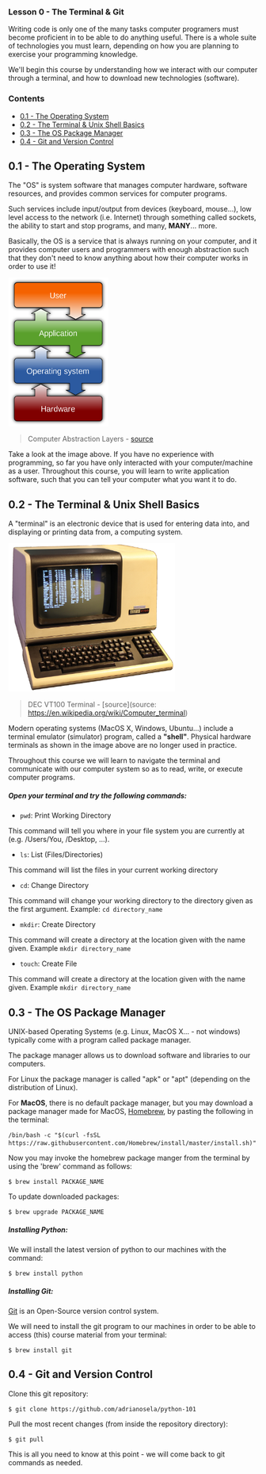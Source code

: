 ### Lesson 0 - The Terminal & Git

Writing code is only one of the many tasks computer programers must become proficient in to be able to do anything useful. There is a whole suite of technologies you must learn, depending on how you are planning to exercise your programming knowledge.

We'll begin this course by understanding how we interact with our computer through a terminal, and how to download new technologies (software).

### Contents

* [0.1 - The Operating System]()
* [0.2 - The Terminal & Unix Shell Basics]()
* [0.3 - The OS Package Manager]()
* [0.4 - Git and Version Control]()

## 0.1 - The Operating System

The "OS" is system software that manages computer hardware, software resources, and provides common services for computer programs.

Such services include input/output from devices (keyboard, mouse...), low level access to the network (i.e. Internet) through something called sockets, the ability to start and stop programs, and many,  **MANY**... more.

Basically, the OS is a service that is always running on your computer, and it provides computer users and programmers with enough abstraction such that they don't need to know anything about how their computer works in order to use it!

<img src="../.media/osabstraction.png" height="300">

> Computer Abstraction Layers - [source](https://en.wikipedia.org/wiki/Operating_system)

Take a look at the image above. If you have no experience with programming, so far you have only interacted with your computer/machine as a user. Throughout this course, you will learn to write application software, such that you can tell your computer what you want it to do.

## 0.2 - The Terminal & Unix Shell Basics

A "terminal" is an electronic device that is used for entering data into, and displaying or printing data from, a computing system.

<img src="../.media/terminal.png" height="300">

> DEC VT100 Terminal - [source](source: https://en.wikipedia.org/wiki/Computer_terminal)

Modern operating systems (MacOS X, Windows, Ubuntu...) include a terminal emulator (simulator) program, called a **"shell"**. Physical hardware terminals as shown in the image above are no longer used in practice.

Throughout this course we will learn to navigate the terminal and communicate with our computer system so as to read, write, or execute computer programs.

##### Open your terminal and try the following commands:

* `pwd`: Print Working Directory

This command will tell you where in your file system you are currently at (e.g. /Users/You, /Desktop, ...).

* `ls`: List (Files/Directories)

This command will list the files in your current working directory

* `cd`: Change Directory

This command will change your working directory to the directory given as the first argument. Example: `cd directory_name`

* `mkdir`: Create Directory

This command will create a directory at the location given with the name given. Example `mkdir directory_name`

* `touch`: Create File

This command will create a directory at the location given with the name given. Example `mkdir directory_name`

## 0.3 - The OS Package Manager

UNIX-based Operating Systems (e.g. Linux, MacOS X... - not windows) typically come with a program called package manager.

The package manager allows us to download software and libraries to our computers.

For Linux the package manager is called "apk" or "apt" (depending on the distribution of Linux).

For **MacOS**, there is no default package manager, but you may download a package manager made for MacOS, [Homebrew](https://brew.sh/), by pasting the following in the terminal:

```
/bin/bash -c "$(curl -fsSL https://raw.githubusercontent.com/Homebrew/install/master/install.sh)"
```
Now you may invoke the homebrew package manger from the terminal by using the 'brew' command as follows:

```
$ brew install PACKAGE_NAME
```

To update downloaded packages:

```
$ brew upgrade PACKAGE_NAME
```

##### Installing Python:

We will install the latest version of python to our machines with the command:

```
$ brew install python
```

##### Installing Git:

[Git](https://git-scm.com/) is an Open-Source version control system.
 
We will need to install the git program to our machines in order to be able to access (this) course material from your terminal:

```
$ brew install git
```

## 0.4 - Git and Version Control

Clone this git repository:

```
$ git clone https://github.com/adrianosela/python-101
```

Pull the most recent changes (from inside the repository directory):

```
$ git pull
```

This is all you need to know at this point - we will come back to git commands as needed.
